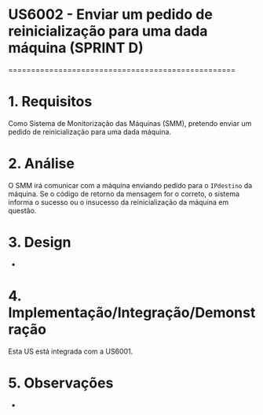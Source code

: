 # US6002 - Enviar um pedido de reinicialização para uma dada máquina (SPRINT D)
==================================================

# 1. Requisitos

Como Sistema de Monitorização das Máquinas (SMM), pretendo enviar um pedido de reinicialização para uma dada máquina.

# 2. Análise

O SMM irá comunicar com a máquina enviando pedido para o ```IPdestino``` da máquina. Se o código de retorno da mensagem for o correto, o sistema informa o sucesso ou o insucesso da reinicialização da máquina em questão.


# 3. Design

-

# 4. Implementação/Integração/Demonstração

Esta US está integrada com a US6001.

# 5. Observações

-
